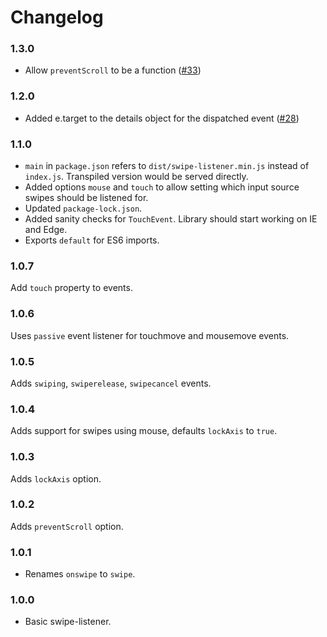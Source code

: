 # Changelog

### 1.3.0

- Allow `preventScroll` to be a function ([#33](https://github.com/umanghome/swipe-listener/pull/33))

### 1.2.0

- Added e.target to the details object for the dispatched event ([#28](https://github.com/umanghome/swipe-listener/pull/28))

### 1.1.0

- `main` in `package.json` refers to `dist/swipe-listener.min.js` instead of `index.js`. Transpiled version would be served directly.
- Added options `mouse` and `touch` to allow setting which input source swipes should be listened for.
- Updated `package-lock.json`.
- Added sanity checks for `TouchEvent`. Library should start working on IE and Edge.
- Exports `default` for ES6 imports.

### 1.0.7

Add `touch` property to events.

### 1.0.6

Uses `passive` event listener for touchmove and mousemove events.

### 1.0.5

Adds `swiping`, `swiperelease`, `swipecancel` events.

### 1.0.4

Adds support for swipes using mouse, defaults `lockAxis` to `true`.

### 1.0.3

Adds `lockAxis` option.

### 1.0.2

Adds `preventScroll` option.

### 1.0.1

- Renames `onswipe` to `swipe`.

### 1.0.0

- Basic swipe-listener.
